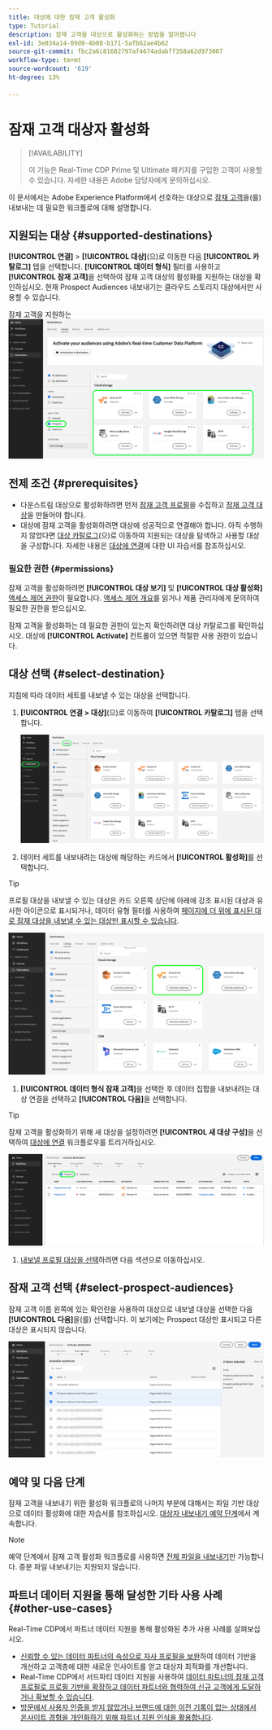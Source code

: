 ```yaml
---
title: 대상에 대한 잠재 고객 활성화
type: Tutorial
description: 잠재 고객을 대상으로 활성화하는 방법을 알아봅니다
exl-id: 3e034a14-09d0-4b08-b171-5afb62ae4b62
source-git-commit: fbc2a6c81682797af4674adabff358a62d973007
workflow-type: tm+mt
source-wordcount: '619'
ht-degree: 13%

---
```


# 잠재 고객 대상자 활성화

>[!AVAILABILITY]
>
>이 기능은 Real-Time CDP Prime 및 Ultimate 패키지를 구입한 고객이 사용할 수 있습니다. 자세한 내용은 Adobe 담당자에게 문의하십시오.

이 문서에서는 Adobe Experience Platform에서 선호하는 대상으로 [잠재 고객](/help/segmentation/ui/prospect-audience.md)을(를) 내보내는 데 필요한 워크플로에 대해 설명합니다.

## 지원되는 대상 {#supported-destinations}

**[!UICONTROL 연결]** > **[!UICONTROL 대상]**(으)로 이동한 다음 **[!UICONTROL 카탈로그]** 탭을 선택합니다. **[!UICONTROL 데이터 형식]** 필터를 사용하고 **[!UICONTROL 잠재 고객]**&#x200B;을 선택하여 잠재 고객 대상의 활성화를 지원하는 대상을 확인하십시오. 현재 Prospect Audiences 내보내기는 클라우드 스토리지 대상에서만 사용할 수 있습니다.

잠재 고객을 지원하는 ![대상.](/help/destinations/assets/ui/activate-prospect-audiences/data-types-filter.png)

## 전제 조건 {#prerequisites}

* 다운스트림 대상으로 활성화하려면 먼저 [잠재 고객 프로필](/help/profile/ui/prospect-profile.md)을 수집하고 [잠재 고객 대상](/help/segmentation/ui/prospect-audience.md)을 만들어야 합니다.
* 대상에 잠재 고객을 활성화하려면 대상에 성공적으로 연결해야 합니다. 아직 수행하지 않았다면 [대상 카탈로그](../catalog/overview.md)(으)로 이동하여 지원되는 대상을 탐색하고 사용할 대상을 구성합니다. 자세한 내용은 [대상에 연결](./connect-destination.md)에 대한 UI 자습서를 참조하십시오.

### 필요한 권한 {#permissions}

잠재 고객을 활성화하려면 **[!UICONTROL 대상 보기]** 및 **[!UICONTROL 대상 활성화]** [액세스 제어 권한](/help/access-control/home.md#permissions)이 필요합니다. [액세스 제어 개요](/help/access-control/ui/overview.md)를 읽거나 제품 관리자에게 문의하여 필요한 권한을 받으십시오.

잠재 고객을 활성화하는 데 필요한 권한이 있는지 확인하려면 대상 카탈로그를 확인하십시오. 대상에 **[!UICONTROL Activate]** 컨트롤이 있으면 적절한 사용 권한이 있습니다.

## 대상 선택 {#select-destination}

지침에 따라 데이터 세트를 내보낼 수 있는 대상을 선택합니다.

1. **[!UICONTROL 연결 > 대상]**(으)로 이동하여 **[!UICONTROL 카탈로그]** 탭을 선택합니다.

   ![카탈로그 컨트롤이 강조 표시된 대상 카탈로그 탭.](/help/destinations/assets/ui/export-datasets/catalog-tab.png)

2. 데이터 세트를 내보내려는 대상에 해당하는 카드에서 **[!UICONTROL 활성화]**&#x200B;를 선택합니다.

>[!TIP]
>
>프로필 대상을 내보낼 수 있는 대상은 카드 오른쪽 상단에 아래에 강조 표시된 대상과 유사한 아이콘으로 표시되거나, 데이터 유형 필터를 사용하여 [페이지에 더 위에 표시된 대로 잠재 대상을 내보낼 수 있는 대상만 표시할 수 있습니다](#supported-destinations).

![강조 표시된 프로필 대상을 내보낼 수 있는 Amazon S3 대상 페이지입니다.](/help/destinations/assets/ui/activate-prospect-audiences/amazon-s3-icon-activate-prospect-audiences.png)

1. **[!UICONTROL 데이터 형식 잠재 고객]**&#x200B;을 선택한 후 데이터 집합을 내보내려는 대상 연결을 선택하고 **[!UICONTROL 다음]**&#x200B;을 선택합니다.

>[!TIP]
> 
>잠재 고객을 활성화하기 위해 새 대상을 설정하려면 **[!UICONTROL 새 대상 구성]**&#x200B;을 선택하여 [대상에 연결](/help/destinations/ui/connect-destination.md) 워크플로우를 트리거하십시오.

![잠재 고객 컨트롤이 강조 표시된 대상 활성화 워크플로우입니다.](/help/destinations/assets/ui/activate-prospect-audiences/activate-prospects-highlighted.png)

1. [내보낼 프로필 대상을 선택](#select-profile-audiences)하려면 다음 섹션으로 이동하십시오.

## 잠재 고객 선택 {#select-prospect-audiences}

잠재 고객 이름 왼쪽에 있는 확인란을 사용하여 대상으로 내보낼 대상을 선택한 다음 **[!UICONTROL 다음]**&#x200B;을(를) 선택합니다. 이 보기에는 Prospect 대상만 표시되고 다른 대상은 표시되지 않습니다.

![내보낼 잠재 고객을 선택할 수 있는 대상 선택 단계를 표시하는 데이터 세트 내보내기 워크플로우입니다.](/help/destinations/assets/ui/activate-prospect-audiences/select-prospect-audiences.png)

## 예약 및 다음 단계

잠재 고객을 내보내기 위한 활성화 워크플로의 나머지 부분에 대해서는 파일 기반 대상으로 데이터 활성화에 대한 자습서를 참조하십시오. [대상자 내보내기 예약 단계](/help/destinations/ui/activate-batch-profile-destinations.md#scheduling)에서 계속합니다.

>[!NOTE]
>
>예약 단계에서 잠재 고객 활성화 워크플로를 사용하면 [전체 파일을 내보내기](/help/destinations/ui/activate-batch-profile-destinations.md#export-full-files)만 가능합니다. 증분 파일 내보내기는 지원되지 않습니다.

<!--

Note that we will need to add links to other destination types here as more destinations become supported 

-->

## 파트너 데이터 지원을 통해 달성한 기타 사용 사례 {#other-use-cases}

Real-Time CDP에서 파트너 데이터 지원을 통해 활성화된 추가 사용 사례를 살펴보십시오.

* [신뢰할 수 있는 데이터 파트너의 속성으로 자사 프로필을 보완](/help/rtcdp/partner-data/supplement-first-party-profiles.md)하여 데이터 기반을 개선하고 고객층에 대한 새로운 인사이트를 얻고 대상자 최적화를 개선합니다.
* Real-Time CDP에서 서드파티 데이터 지원을 사용하여 [데이터 파트너의 잠재 고객 프로필로 프로필 기반을 확장하고 데이터 파트너와 협력하여 신규 고객에게 도달하거나 확보할 수 있습니다](/help/rtcdp/partner-data/prospecting.md).
* [방문에서 사용자 인증을 받지 않았거나 브랜드에 대한 이전 기록이 없는 상태에서 온사이트 경험을 개인화하기 위해 파트너 지원 인식을 활용합니다](/help/rtcdp/partner-data/onsite-personalization.md).

